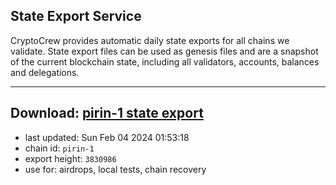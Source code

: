 ## State Export Service
CryptoCrew provides automatic daily state exports for all chains we validate. State export files can be used as genesis files and are a snapshot of the current blockchain state, including all validators, accounts, balances and delegations.

---
**Download: [pirin-1 state export](https://dl.ccvalidators.com/SERVICE/nolus/pirin-1_export_3830986.json)**
---

- last updated: Sun Feb 04 2024 01:53:18
- chain id: `pirin-1`
- export height: `3830986`
- use for: airdrops, local tests, chain recovery
